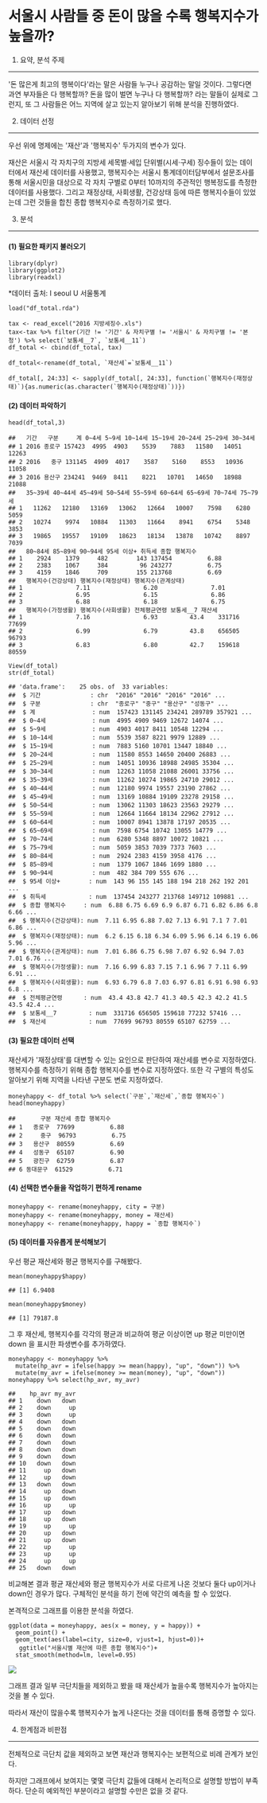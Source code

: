 서울시 사람들 중 돈이 많을 수록 행복지수가 높을까?
==================================================

1. 요약, 분석 주제
------------------

'돈 많은게 최고의 행복이다'라는 말은 사람들 누구나 공감하는 말일 것이다.
그렇다면 과연 부자들은 다 행복할까? 돈을 많이 벌면 누구나 다 행복할까?
라는 말들이 실제로 그런지, 또 그 사람들은 어느 지역에 살고 있는지
알아보기 위해 분석을 진행하였다.

2. 데이터 선정
--------------

우선 위에 명제에는 '재산'과 '행복지수' 두가지의 변수가 있다.

재산은 서울시 각 자치구의 지방세 세목별·세입 단위별(시세·구세) 징수들이
있는 데이터에서 재산세 데이터를 사용했고, 행복지수는 서울시
통계데이터담부에서 설문조사를 통해 서울시민을 대상으로 각 자치 구별로
0부터 10까지의 주관적인 행복정도를 측정한 데이터를 사용했다. 그리고
재정상태, 사회생활, 건강상태 등에 따른 행복지수들이 있었는데 그런 것들을
합친 종합 행복지수로 측정하기로 했다.

3. 분석
-------

#### (1) 필요한 패키지 불러오기

    library(dplyr)
    library(ggplot2)
    library(readxl)

\*데이터 출처: I seoul U 서울통계

    load("df_total.rda")

    tax <- read_excel("2016 지방세징수.xls")
    tax<-tax %>% filter(기간 != '기간' & 자치구별 != '서울시' & 자치구별 != '본청') %>% select(`보통세__7`, `보통세__11`)
    df_total <- cbind(df_total, tax)

    df_total<-rename(df_total, `재산세`=`보통세__11`)

    df_total[, 24:33] <- sapply(df_total[, 24:33], function(`행복지수(재정상태)`){as.numeric(as.character(`행복지수(재정상태)`))})

#### (2) 데이터 파악하기

    head(df_total,3)

    ##   기간   구분     계 0~4세 5~9세 10~14세 15~19세 20~24세 25~29세 30~34세
    ## 1 2016 종로구 157423  4995  4903    5539    7883   11580   14051   12263
    ## 2 2016   중구 131145  4909  4017    3587    5160    8553   10936   11058
    ## 3 2016 용산구 234241  9469  8411    8221   10701   14650   18988   21088
    ##   35~39세 40~44세 45~49세 50~54세 55~59세 60~64세 65~69세 70~74세 75~79세
    ## 1   11262   12180   13169   13062   12664   10007    7598    6280    5059
    ## 2   10274    9974   10884   11303   11664    8941    6754    5348    3853
    ## 3   19865   19557   19109   18623   18134   13878   10742    8897    7039
    ##   80~84세 85~89세 90~94세 95세 이상+ 취득세 종합 행복지수
    ## 1    2924    1379     482        143 137454          6.88
    ## 2    2383    1067     384         96 243277          6.75
    ## 3    4159    1846     709        155 213768          6.69
    ##   행복지수(건강상태) 행복지수(재정상태) 행복지수(관계상태)
    ## 1               7.11               6.20               7.01
    ## 2               6.95               6.15               6.86
    ## 3               6.88               6.18               6.75
    ##   행복지수(가정생활) 행복지수(사회생활) 전체평균연령 보통세__7 재산세
    ## 1               7.16               6.93         43.4    331716  77699
    ## 2               6.99               6.79         43.8    656505  96793
    ## 3               6.83               6.80         42.7    159618  80559

    View(df_total)
    str(df_total)

    ## 'data.frame':    25 obs. of  33 variables:
    ##  $ 기간              : chr  "2016" "2016" "2016" "2016" ...
    ##  $ 구분              : chr  "종로구" "중구" "용산구" "성동구" ...
    ##  $ 계                : num  157423 131145 234241 289789 357921 ...
    ##  $ 0~4세             : num  4995 4909 9469 12672 14074 ...
    ##  $ 5~9세             : num  4903 4017 8411 10548 12294 ...
    ##  $ 10~14세           : num  5539 3587 8221 9979 12889 ...
    ##  $ 15~19세           : num  7883 5160 10701 13447 18840 ...
    ##  $ 20~24세           : num  11580 8553 14650 20400 26883 ...
    ##  $ 25~29세           : num  14051 10936 18988 24985 35304 ...
    ##  $ 30~34세           : num  12263 11058 21088 26001 33756 ...
    ##  $ 35~39세           : num  11262 10274 19865 24710 29012 ...
    ##  $ 40~44세           : num  12180 9974 19557 23190 27862 ...
    ##  $ 45~49세           : num  13169 10884 19109 23278 29158 ...
    ##  $ 50~54세           : num  13062 11303 18623 23563 29279 ...
    ##  $ 55~59세           : num  12664 11664 18134 22962 27912 ...
    ##  $ 60~64세           : num  10007 8941 13878 17197 20535 ...
    ##  $ 65~69세           : num  7598 6754 10742 13055 14779 ...
    ##  $ 70~74세           : num  6280 5348 8897 10072 10821 ...
    ##  $ 75~79세           : num  5059 3853 7039 7373 7603 ...
    ##  $ 80~84세           : num  2924 2383 4159 3958 4176 ...
    ##  $ 85~89세           : num  1379 1067 1846 1699 1880 ...
    ##  $ 90~94세           : num  482 384 709 555 676 ...
    ##  $ 95세 이상+        : num  143 96 155 145 188 194 218 262 192 201 ...
    ##  $ 취득세            : num  137454 243277 213768 149712 109881 ...
    ##  $ 종합 행복지수     : num  6.88 6.75 6.69 6.9 6.87 6.71 6.82 6.86 6.8 6.66 ...
    ##  $ 행복지수(건강상태): num  7.11 6.95 6.88 7.02 7.13 6.91 7.1 7 7.01 6.86 ...
    ##  $ 행복지수(재정상태): num  6.2 6.15 6.18 6.34 6.09 5.96 6.14 6.19 6.06 5.96 ...
    ##  $ 행복지수(관계상태): num  7.01 6.86 6.75 6.98 7.07 6.92 6.94 7.03 7.01 6.76 ...
    ##  $ 행복지수(가정생활): num  7.16 6.99 6.83 7.15 7.1 6.96 7 7.11 6.99 6.91 ...
    ##  $ 행복지수(사회생활): num  6.93 6.79 6.8 7.03 6.97 6.81 6.91 6.98 6.93 6.8 ...
    ##  $ 전체평균연령      : num  43.4 43.8 42.7 41.3 40.5 42.3 42.2 41.5 43.5 42.4 ...
    ##  $ 보통세__7         : num  331716 656505 159618 77232 57416 ...
    ##  $ 재산세            : num  77699 96793 80559 65107 62759 ...

#### (3) 필요한 데이터 선택

재산세가 '재정상태'를 대변할 수 있는 요인으로 판단하여 재산세를 변수로
지정하였다. 행복지수를 측정하기 위해 종합 행복지수를 변수로 지정하였다.
또한 각 구별의 특성도 알아보기 위해 지역을 나타낸 구분도 변로
지정하였다.

    moneyhappy <- df_total %>% select(`구분`,`재산세`,`종합 행복지수`)
    head(moneyhappy)

    ##       구분 재산세 종합 행복지수
    ## 1   종로구  77699          6.88
    ## 2     중구  96793          6.75
    ## 3   용산구  80559          6.69
    ## 4   성동구  65107          6.90
    ## 5   광진구  62759          6.87
    ## 6 동대문구  61529          6.71

#### (4) 선택한 변수들을 작업하기 편하게 rename

    moneyhappy <- rename(moneyhappy, city = 구분)
    moneyhappy <- rename(moneyhappy, money = 재산세)
    moneyhappy <- rename(moneyhappy, happy = `종합 행복지수`)

#### (5) 데이터를 자유롭게 분석해보기

우선 평균 재산세와 평균 행복지수를 구해봤다.

    mean(moneyhappy$happy)

    ## [1] 6.9408

    mean(moneyhappy$money)

    ## [1] 79187.8

그 후 재산세, 행복지수를 각각의 평균과 비교하여 평균 이상이면 up 평균
미만이면 down 을 표시한 파생변수를 추가하였다.

    moneyhappy <- moneyhappy %>% 
      mutate(hp_avr = ifelse(happy >= mean(happy), "up", "down")) %>% 
      mutate(my_avr = ifelse(money >= mean(money), "up", "down"))
    moneyhappy %>% select(hp_avr, my_avr)

    ##    hp_avr my_avr
    ## 1    down   down
    ## 2    down     up
    ## 3    down     up
    ## 4    down   down
    ## 5    down   down
    ## 6    down   down
    ## 7    down   down
    ## 8    down   down
    ## 9    down   down
    ## 10   down   down
    ## 11     up   down
    ## 12     up   down
    ## 13   down   down
    ## 14     up   down
    ## 15     up   down
    ## 16     up     up
    ## 17     up   down
    ## 18     up   down
    ## 19     up     up
    ## 20     up   down
    ## 21     up   down
    ## 22     up     up
    ## 23     up     up
    ## 24     up     up
    ## 25   down   down

비교해본 결과 평균 재산세와 평균 행복지수가 서로 다르게 나온 것보다 둘다
up이거나 down인 경우가 많다. 구체적인 분석을 하기 전에 약간의 예측을 할
수 있었다.

본격적으로 그래프를 이용한 분석을 하였다.

    ggplot(data = moneyhappy, aes(x = money, y = happy)) + 
      geom_point() +
      geom_text(aes(label=city, size=0, vjust=1, hjust=0))+
       ggtitle("서울시별 재산에 따른 종합 행복지수")+
      stat_smooth(method=lm, level=0.95)

![](kdk_files/figure-markdown_strict/unnamed-chunk-8-1.png)

그래프 결과 일부 극단치들을 제외하고 봤을 때 재산세가 높을수록
행복지수가 높아지는 것을 볼 수 있다.

따라서 재산이 많을수록 행복지수가 높게 나온다는 것을 데이터를 통해
증명할 수 있다.

4. 한계점과 비판점
------------------

전체적으로 극단치 값을 제외하고 보면 재산과 행복지수는 보편적으로 비례
관계가 보인다.

하지만 그래프에서 보여지는 몇몇 극단치 값들에 대해서 논리적으로 설명할
방법이 부족하다. 단순히 예외적인 부분이라고 설명할 수만은 없을 것 같다.
